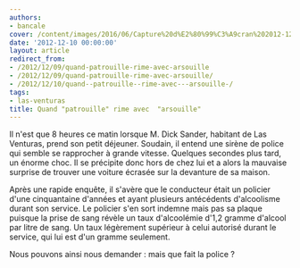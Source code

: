 ```yaml
---
authors:
- bancale
cover: /content/images/2016/06/Capture%20d%E2%80%99%C3%A9cran%202012-12-02%20%C3%A0%2021.21.58.jpg
date: '2012-12-10 00:00:00'
layout: article
redirect_from:
- /2012/12/09/quand-patrouille-rime-avec-arsouille
- /2012/12/09/quand-patrouille-rime-avec-arsouille/
- /2012/12/10/quand--patrouille--rime-avec---arsouille-/
tags:
- las-venturas
title: Quand "patrouille" rime avec  "arsouille"
---
```



Il n'est que 8 heures ce matin lorsque M. Dick Sander, habitant de Las Venturas, prend son petit déjeuner. Soudain, il entend une sirène de police qui semble se rapprocher à grande vitesse. Quelques secondes plus tard, un énorme choc. Il se précipite donc hors de chez lui et a alors la mauvaise surprise de trouver une voiture écrasée sur la devanture de sa maison.

Après une rapide enquête, il s'avère que le conducteur était un policier d'une cinquantaine d'années et ayant plusieurs antécédents d'alcoolisme durant son service. Le policier s'en sort indemne mais pas sa plaque puisque la prise de sang révèle un taux d'alcoolémie d'1,2 gramme d'alcool par litre de sang. Un taux légèrement supérieur à celui autorisé durant le service, qui lui est d'un gramme seulement.

Nous pouvons ainsi nous demander : mais que fait la police ?